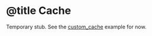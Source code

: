# @title Cache

Temporary stub. See the [custom_cache](../examples/custom_cache.rb) example for now.